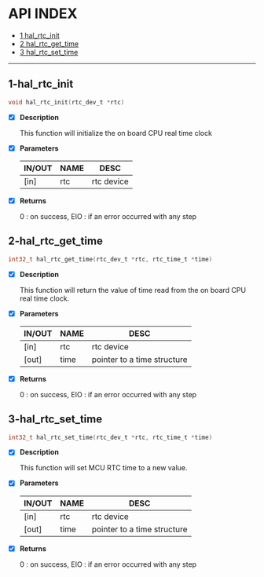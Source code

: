 # API INDEX

  * [1 hal_rtc_init](#1-hal_rtc_init)
  * [2 hal_rtc_get_time](#2-hal_rtc_get_time)
  * [3 hal_rtc_set_time](#3-hal_rtc_set_time)

------

## 1-hal_rtc_init

```c
void hal_rtc_init(rtc_dev_t *rtc)
```

- [x] **Description**

  This function will initialize the on board CPU real time clock
 

- [x] **Parameters**

  | IN/OUT |  NAME  |  DESC  |
  |--------|--------|--------|
  | [in] | rtc | rtc device |

- [x] **Returns**

  0 : on success, EIO : if an error occurred with any step

## 2-hal_rtc_get_time

```c
int32_t hal_rtc_get_time(rtc_dev_t *rtc, rtc_time_t *time)
```

- [x] **Description**

  This function will return the value of time read from the on board CPU real time clock.

- [x] **Parameters**

  | IN/OUT |  NAME  |  DESC  |
  |--------|--------|--------|
  | [in] |  rtc |  rtc device   |
  | [out] | time | pointer to a time structure |

- [x] **Returns**

  0 : on success, EIO : if an error occurred with any step

## 3-hal_rtc_set_time

```c
int32_t hal_rtc_set_time(rtc_dev_t *rtc, rtc_time_t *time)
```

- [x] **Description**

  This function will set MCU RTC time to a new value.

- [x] **Parameters**

  | IN/OUT |  NAME  |  DESC  |
  |--------|--------|--------|
  | [in] |  rtc |  rtc device   |
  | [out] | time | pointer to a time structure |

- [x] **Returns**

  0 : on success, EIO : if an error occurred with any step
